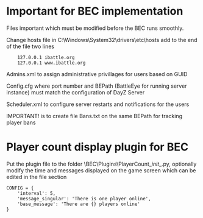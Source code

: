 # Important for BEC implementation

Files important which must be modified before the BEC runs smoothly.

Change hosts file in C:\Windows\System32\drivers\etc\hosts
  add to the end of the file two lines
```
    127.0.0.1 ibattle.org
    127.0.0.1 www.ibattle.org
```
Admins.xml to assign administrative privillages for users based on GUID

Config.cfg where port number and BEPath (BattleEye for running server instance) must match the configuration of DayZ Server

Scheduler.xml to configure server restarts and notifications for the users

IMPORTANT! is to create file Bans.txt on the same BEPath for tracking player bans

# Player count display plugin for BEC

Put the plugin file to the folder \BEC\Plugins\PlayerCount\__init__.py, optionally modify the time and messages displayed on the game screen which can be edited in the file section

```
CONFIG = {
    'interval': 5,
    'message_singular': 'There is one player online',
    'base_message': 'There are {} players online'
}
```
